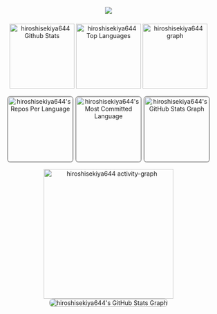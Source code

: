 <p align="center">
  <a href="https://github.com/hiroshisekiya644">
    <img src="https://readme-typing-svg.herokuapp.com?font=Fira+Code&weight=700&size=45&duration=2000&pause=1000&color=AAAAAA&center=true&vCenter=true&random=false&width=1200&height=100&lines=Full+Stack+Developer;Blockchain+Developer;Smart+Contract+Auditor">
  </a>
</p>

### 

<div align="center">
  <img src="https://amateur0911.vercel.app/api?username=hiroshisekiya644&include_all_commits=true&count_private=true&show_icons=true&line_height=30&theme=nightowl" height="150" alt="hiroshisekiya644 Github Stats">
  <img src="https://amateur0911.vercel.app/api/top-langs/?username=hiroshisekiya644&layout=compact&show_icons=true&line_height=30&theme=nightowl" height="150" alt="hiroshisekiya644 Top Languages"/>

  <img src="https://github-profile-trophy.vercel.app?username=hiroshisekiya644&column=9&row=2&margin-w=15&padding=10&show_icons=true&line_height=30&theme=algolia" height="150" alt="hiroshisekiya644 graph" />
 <div>
   
  <img 
  src="https://amateur0913.vercel.app/api/cards/repos-per-language?username=hiroshisekiya644&theme=nightowl&include_all_commits=true&show_icons=true&line_height=30&count_private=true" 
  height="150" 
  alt="hiroshisekiya644's Repos Per Language" 
  style="border: 2px solid #AAAAAA; border-radius: 8px;"
  />
  <img 
  src="https://amateur0913.vercel.app/api/cards/most-commit-language?username=hiroshisekiya644&theme=nightowl&show_icons=true&line_height=30&include_all_commits=true&count_private=true" 
  height="150" 
  alt="hiroshisekiya644's Most Committed Language" 
  style="border: 2px solid #AAAAAA; border-radius: 8px;"
  />
  <img src="https://amateur0913.vercel.app/api/cards/productive-time?username=hiroshisekiya644&theme=nightowl&show_icons=true&line_height=30&include_all_commits=true&count_private=true&utcOffset=9" height="150" alt="hiroshisekiya644's GitHub Stats Graph" 
  style="border: 2px solid #AAAAAA; border-radius: 8px;"/>
 </div>

  <img src="https://github-readme-activity-graph.vercel.app/graph?username=hiroshisekiya644&show_icons=true&line_height=30&include_all_commits=true&count_private=true&radius=8&theme=nightowl" height="300" alt="hiroshisekiya644 activity-graph" />

  <img src="https://amateur0913.vercel.app/api/cards/profile-details?username=hiroshisekiya644&theme=nightowl&show_icons=true&line_height=30&include_all_commits=true&count_private=true"  alt="hiroshisekiya644's GitHub Stats Graph" style="border: 1px solid #AAAAAA; border-radius: 8px;"/>

</div>

